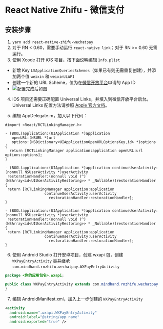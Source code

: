 # React Native Zhifu - 微信支付

## 安装步骤

1. `yarn add react-native-zhifu-wechatpay`
2. 对于 RN < 0.60，需要手动运行 `react-native link`；对于 RN >= 0.60 无需运行。
3. 使用 Xcode 打开 iOS 项目，按下面说明编辑 `Info.plist`

- 新增 Key `LSApplicationQueriesSchemes`（如果已有则无需重复创建），并添加两个值 `weixin` 和 `weixinULAPI`
- 创建一个新的 URL Scheme，值为在[微信开放平台](https://open.weixin.qq.com)申请的 App ID
- ![配置完成后如图](https://user-images.githubusercontent.com/5107241/91173597-a7dd1b80-e710-11ea-8db3-774ddda98d51.png)

4. iOS 项目还需要正确配置 Universal Links，并填入到微信开放平台后台。Universal Links 配置方法请参照 [Apple 官方文档](https://developer.apple.com/documentation/xcode/allowing_apps_and_websites_to_link_to_your_content)。

5. 编辑 AppDelegate.m，加入以下代码：

```objc
#import <React/RCTLinkingManager.h>

- (BOOL)application:(UIApplication *)application
   openURL:(NSURL *)url
   options:(NSDictionary<UIApplicationOpenURLOptionsKey,id> *)options
{
  return [RCTLinkingManager application:application openURL:url options:options];
}

- (BOOL)application:(UIApplication *)application continueUserActivity:(nonnull NSUserActivity *)userActivity
 restorationHandler:(nonnull void (^)(NSArray<id<UIUserActivityRestoring>> * _Nullable))restorationHandler
{
 return [RCTLinkingManager application:application
                  continueUserActivity:userActivity
                    restorationHandler:restorationHandler];
}

- (BOOL)application:(UIApplication *)application continueUserActivity:(nonnull NSUserActivity *)userActivity
 restorationHandler:(nonnull void (^)(NSArray<id<UIUserActivityRestoring>> * _Nullable))restorationHandler
{
 return [RCTLinkingManager application:application
                  continueUserActivity:userActivity
                    restorationHandler:restorationHandler];
}
```

6. 使用 Android Studio 打开安卓项目，创建 wxapi 包，创建 `WXPayEntryActivity` 类并继承 `com.mindhand.rnzhifu.wechatpay.WXPayEntryActivity`

```java
package <你的应用包名>.wxapi;

public class WXPayEntryActivity extends com.mindhand.rnzhifu.wechatpay.WXPayEntryActivity {
}
```

7. 编辑 AndroidManifest.xml，加入上一步创建的 `WXPayEntryActivity`

```xml
<activity
  android:name=".wxapi.WXPayEntryActivity"
  android:label="@string/app_name"
  android:exported="true" />
```
